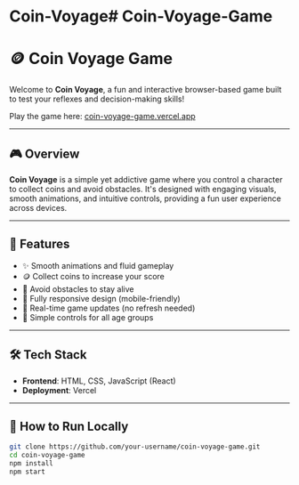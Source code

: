 # Coin-Voyage#   C o i n - V o y a g e - G a m e 
# 🪙 Coin Voyage Game

Welcome to **Coin Voyage**, a fun and interactive browser-based game built to test your reflexes and decision-making skills!

Play the game here: [coin-voyage-game.vercel.app](https://coin-voyage-game.vercel.app/)

---

## 🎮 Overview

**Coin Voyage** is a simple yet addictive game where you control a character to collect coins and avoid obstacles. It's designed with engaging visuals, smooth animations, and intuitive controls, providing a fun user experience across devices.

---

## 🚀 Features

- ✨ Smooth animations and fluid gameplay  
- 🪙 Collect coins to increase your score  
- 🚧 Avoid obstacles to stay alive  
- 📱 Fully responsive design (mobile-friendly)  
- 🔄 Real-time game updates (no refresh needed)  
- 🧠 Simple controls for all age groups

---

## 🛠️ Tech Stack

- **Frontend**: HTML, CSS, JavaScript (React)  
- **Deployment**: Vercel

---

## 🧾 How to Run Locally

```bash
git clone https://github.com/your-username/coin-voyage-game.git
cd coin-voyage-game
npm install
npm start

 
 
